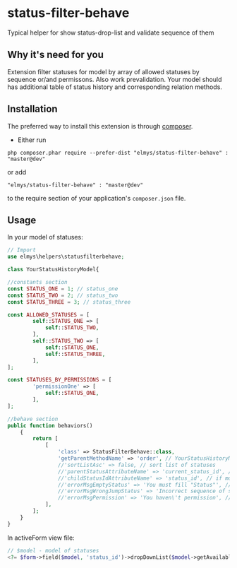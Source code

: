 # status-filter-behave
Typical helper for show status-drop-list and validate sequence of them

Why it's need for you
-
Extension filter statuses for model by array of allowed statuses by sequence or/and permissons.
Also work prevalidation.
Your model should has additional table of status history and corresponding relation methods.

Installation
-
The preferred way to install this extension is through [composer](http://getcomposer.org/download/).

* Either run

```
php composer.phar require --prefer-dist "elmys/status-filter-behave" : "master@dev"
```

or add

```
"elmys/status-filter-behave" : "master@dev"
```

to the require section of your application's `composer.json` file.

Usage
-
In your model of statuses:
```php
// Import
use elmys\helpers\statusfilterbehave;

class YourStatusHistoryModel{

//constants section
const STATUS_ONE = 1; // status_one
const STATUS_TWO = 2; // status_two
const STATUS_THREE = 3; // status_three

const ALLOWED_STATUSES = [
        self::STATUS_ONE => [
            self::STATUS_TWO,
        ],
        self::STATUS_TWO => [
            self::STATUS_ONE,
            self::STATUS_THREE,
        ],
];

const STATUSES_BY_PERMISSIONS = [
        'permissionOne' => [
            self::STATUS_ONE,
        ],
];

//behave section
public function behaviors()
    {
        return [
            [
                'class' => StatusFilterBehave::class,
                'getParentMethodName' => 'order', // YourStatusHistoryModel->getOrder() = order
                //'sortListAsc' => false, // sort list of statuses
                //'parentStatusAttributeName' => 'current_status_id', // if general model store current status id and have different field name
                //'childStatusIdAttributeName' => 'status_id', // if model of statuses has different field name
                //'errorMsgEmptyStatus' => 'You must fill "Status"', // error message 1
                //'errorMsgWrongJumpStatus' => 'Incorrect sequence of statuses', // error message 2
                //'errorMsgPermission' => 'You haven\'t permission', // error message 3
            ],
        ];
    }
}
```

In activeForm view file:
```php
// $model - model of statuses
<?= $form->field($model, 'status_id')->dropDownList($model->getAvailableStatuses($model)) ?>
```